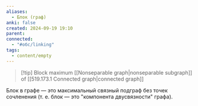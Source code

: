 ```yaml
---
aliases:
  - Блок (граф)
anki: false
created: 2024-09-19 19:10
parent: 
connected:
  - "#обс/linking"
tags:
  - content/empty
---
```


> [!tip] Block
maximum [[Nonseparable graph|nonseparable subgraph]]   of [[519.173.1 Connected graph|connected graph]]  

Блок в графе — это максимальный связный подграф без точек сочленения (т. е. блок — это "компонента двусвязности" графа).